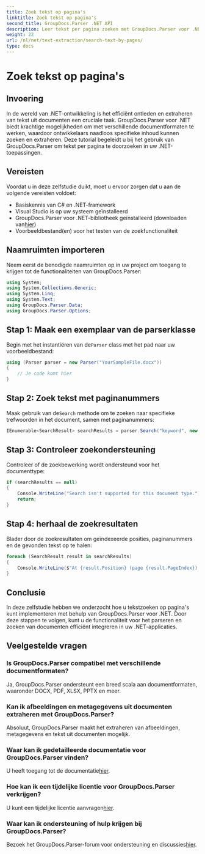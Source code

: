 ```yaml
---
title: Zoek tekst op pagina's
linktitle: Zoek tekst op pagina's
second_title: GroupDocs.Parser .NET API
description: Leer tekst per pagina zoeken met GroupDocs.Parser voor .NET. Extraheer specifieke inhoud efficiënt uit documenten in uw .NET-applicaties.
weight: 22
url: /nl/net/text-extraction/search-text-by-pages/
type: docs
---
```

# Zoek tekst op pagina's

## Invoering
In de wereld van .NET-ontwikkeling is het efficiënt ontleden en extraheren van tekst uit documenten een cruciale taak. GroupDocs.Parser voor .NET biedt krachtige mogelijkheden om met verschillende documentformaten te werken, waardoor ontwikkelaars naadloos specifieke inhoud kunnen zoeken en extraheren. Deze tutorial begeleidt u bij het gebruik van GroupDocs.Parser om tekst per pagina te doorzoeken in uw .NET-toepassingen.
## Vereisten
Voordat u in deze zelfstudie duikt, moet u ervoor zorgen dat u aan de volgende vereisten voldoet:
- Basiskennis van C# en .NET-framework
- Visual Studio is op uw systeem geïnstalleerd
-  GroupDocs.Parser voor .NET-bibliotheek geïnstalleerd (downloaden van[hier](https://releases.groupdocs.com/parser/net/))
- Voorbeeldbestand(en) voor het testen van de zoekfunctionaliteit
## Naamruimten importeren
Neem eerst de benodigde naamruimten op in uw project om toegang te krijgen tot de functionaliteiten van GroupDocs.Parser:
```csharp
using System;
using System.Collections.Generic;
using System.Linq;
using System.Text;
using GroupDocs.Parser.Data;
using GroupDocs.Parser.Options;
```
## Stap 1: Maak een exemplaar van de parserklasse
 Begin met het instantiëren van de`Parser` class met het pad naar uw voorbeeldbestand:
```csharp
using (Parser parser = new Parser("YourSampleFile.docx"))
{
    // Je code komt hier
}
```
## Stap 2: Zoek tekst met paginanummers
 Maak gebruik van de`Search` methode om te zoeken naar specifieke trefwoorden in het document, samen met paginanummers:
```csharp
IEnumerable<SearchResult> searchResults = parser.Search("keyword", new SearchOptions(false, false, false, true));
```
## Stap 3: Controleer zoekondersteuning
Controleer of de zoekbewerking wordt ondersteund voor het documenttype:
```csharp
if (searchResults == null)
{
    Console.WriteLine("Search isn't supported for this document type.");
    return;
}
```
## Stap 4: herhaal de zoekresultaten
Blader door de zoekresultaten om geïndexeerde posities, paginanummers en de gevonden tekst op te halen:
```csharp
foreach (SearchResult result in searchResults)
{
    Console.WriteLine($"At {result.Position} (page {result.PageIndex}): {result.Text}");
}
```
## Conclusie
In deze zelfstudie hebben we onderzocht hoe u tekstzoeken op pagina's kunt implementeren met behulp van GroupDocs.Parser voor .NET. Door deze stappen te volgen, kunt u de functionaliteit voor het parseren en zoeken van documenten efficiënt integreren in uw .NET-applicaties.

## Veelgestelde vragen
### Is GroupDocs.Parser compatibel met verschillende documentformaten?
Ja, GroupDocs.Parser ondersteunt een breed scala aan documentformaten, waaronder DOCX, PDF, XLSX, PPTX en meer.
### Kan ik afbeeldingen en metagegevens uit documenten extraheren met GroupDocs.Parser?
Absoluut, GroupDocs.Parser maakt het extraheren van afbeeldingen, metagegevens en tekst uit documenten mogelijk.
### Waar kan ik gedetailleerde documentatie voor GroupDocs.Parser vinden?
 U heeft toegang tot de documentatie[hier](https://tutorials.groupdocs.com/parser/net/).
### Hoe kan ik een tijdelijke licentie voor GroupDocs.Parser verkrijgen?
 U kunt een tijdelijke licentie aanvragen[hier](https://purchase.groupdocs.com/temporary-license/).
### Waar kan ik ondersteuning of hulp krijgen bij GroupDocs.Parser?
 Bezoek het GroupDocs.Parser-forum voor ondersteuning en discussies[hier](https://forum.groupdocs.com/c/parser/17).